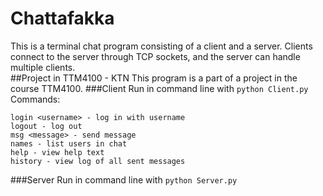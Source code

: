 # Chattafakka
This is a terminal chat program consisting of a client and a server. Clients connect to the server through TCP sockets, and the server can handle multiple clients.  
##Project in TTM4100 - KTN
This program is a part of a project in the course TTM4100.
###Client
Run in command line with ```python Client.py  ```  
Commands:
```
login <username> - log in with username
logout - log out  
msg <message> - send message  
names - list users in chat  
help - view help text  
history - view log of all sent messages  
```
###Server
Run in command line with ```python Server.py```

